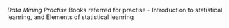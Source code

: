 *Data Mining Practise*
Books referred for practise - Introduction to statistical leanring, and Elements of statistical leanring
